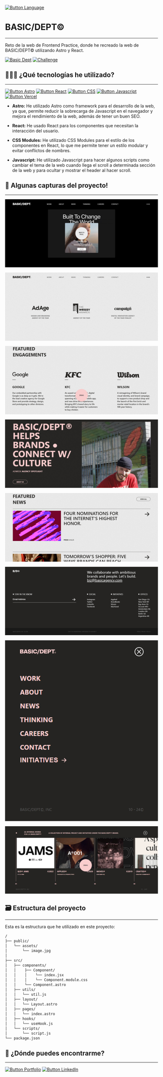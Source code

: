 [Button Language]: https://img.shields.io/badge/Read%20In%20English-000000?style=for-the-badge

[![Button Language]](https://github.com/MartinWebDev95/BasicDept/blob/master/README.en.md)

# BASIC/DEPT&COPY;                              
---

[Basic Dept]: https://img.shields.io/badge/BASIC%20DEPT&COPY;-000000?style=for-the-badge
[Challenge]: https://img.shields.io/badge/Frontend%20Practice%20Challenge-000000?style=for-the-badge

Reto de la web de Frontend Practice, donde he recreado la web de BASIC/DEPT&COPY; utilizando Astro y React.

[![Basic Dept]](https://basicdept-gamma.vercel.app/)
[![Challenge]](https://www.frontendpractice.com/projects/basic)

## 👨🏽‍💻 ¿Qué tecnologías he utilizado?
---

[Button Vercel]: https://img.shields.io/badge/Deploy%20on%20Vercel-000000?style=for-the-badge&logo=vercel
[Button Astro]: https://img.shields.io/badge/Astro-000000?style=for-the-badge&logoColor=ffff&logo=astro
[Button React]: https://img.shields.io/badge/React-000000?style=for-the-badge&logo=react
[Button CSS]: https://img.shields.io/badge/CSS%20Modules-000000?style=for-the-badge&logo=css
[Button Javascript]: https://img.shields.io/badge/Javascript-000000?style=for-the-badge&logo=javascript
[Button Highcharts]: https://img.shields.io/badge/Highcharts-000000?style=for-the-badge

[![Button Astro]](https://astro.build/)
[![Button React]](https://es.react.dev/)
[![Button CSS]]()
[![Button Javascript]](https://developer.mozilla.org/es/docs/Learn_web_development/Core/Scripting/What_is_JavaScript)
[![Button Vercel]](https://vercel.com/)

- **Astro:** He utilizado Astro como framework para el desarrollo de la web, ya que, permite reducir la sobrecarga de Javascript en el navegador y mejora el rendimiento de la web, además de tener un buen SEO.

- **React:** He usado React para los componentes que necesitan la interacción del usuario.

- **CSS Modules:** He utilizado CSS Modules para el estilo de los componentes en React, lo que me permite tener un estilo modular y evitar conflictos de nombres.

- **Javascript:** He utilizado Javascript para hacer algunos scripts como cambiar el tema de la web cuando llega el scroll a determinada sección de la web y para ocultar y mostrar el header al hacer scroll.

## 📸 Algunas capturas del proyecto!
---

![Hero Section Screenshot](https://github.com/MartinWebDev95/BasicDept/blob/master/public/screenshots/heroSection.png)

![Header Screenshot](https://github.com/MartinWebDev95/BasicDept/blob/master/public/screenshots/header.png)

![Featured Engagement Screenshot](https://github.com/MartinWebDev95/BasicDept/blob/master/public/screenshots/featuredEngagements.png)

![Brands Screenshot](https://github.com/MartinWebDev95/BasicDept/blob/master/public/screenshots/brands.png)

![Featured News Screenshot](https://github.com/MartinWebDev95/BasicDept/blob/master/public/screenshots/featuredNews.png)

![Footer Screenshot](https://github.com/MartinWebDev95/BasicDept/blob/master/public/screenshots/footer.png)

![Menu Mobile Screenshot](https://github.com/MartinWebDev95/BasicDept/blob/master/public/screenshots/menuMobile.png)

![Horizontal Menu Screenshot](https://github.com/MartinWebDev95/BasicDept/blob/master/public/screenshots/horizontalMenu.png)

## 🗃️ Estructura del proyecto
---

Esta es la estructura que he utilizado en este proyecto:

```
/
├── public/
│   └── assets/          
│       └── image.jpg
│
├── src/
│   ├── components/
│   │    ├── Component/
│   │    │    └── index.jsx
│   │    │    └── Component.module.css  
│   │    └── Component.astro
│   ├── utils/
│   │   └── util.js
│   ├── layout/
│   │   └── Layout.astro
│   ├── pages/
│   │   └── index.astro
│   ├── hooks/
│   │   └── useHook.js
│   └── scripts/
│       └── script.js 
└── package.json
```

## 👀 ¿Dónde puedes encontrarme?
---

[Button Portfolio]: https://img.shields.io/badge/Visita%20mi%20Portfolio-000000?style=for-the-badge
[Button LinkedIn]: https://img.shields.io/badge/LinkedIn-0A66C2?style=for-the-badge

[![Button Portfolio]](https://portfolio-martinwebdev95.vercel.app/)
[![Button LinkedIn]](https://www.linkedin.com/in/jamartindev/)